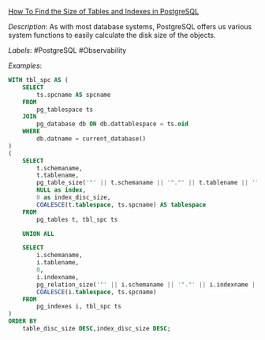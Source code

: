 [How To Find the Size of Tables and Indexes in PostgreSQL](https://dbtut.com/index.php/2018/10/07/postgresql-list-of-table-sizes/)

*Description*: As with most database systems, PostgreSQL offers us various system functions to easily calculate the disk size of the objects.

*Labels*: #PostgreSQL #Observability

*Examples*:

```sql
WITH tbl_spc AS (
    SELECT
        ts.spcname AS spcname
    FROM
        pg_tablespace ts
    JOIN
        pg_database db ON db.dattablespace = ts.oid
    WHERE
        db.datname = current_database()
)
(
    SELECT
        t.schemaname,
        t.tablename,
        pg_table_size('"' || t.schemaname || '"."' || t.tablename || '"') AS table_disc_size,
        NULL as index,
        0 as index_disc_size,
        COALESCE(t.tablespace, ts.spcname) AS tablespace
    FROM
        pg_tables t, tbl_spc ts

    UNION ALL

    SELECT
        i.schemaname,
        i.tablename,
        0,
        i.indexname,
        pg_relation_size('"' || i.schemaname || '"."' || i.indexname || '"'),
        COALESCE(i.tablespace, ts.spcname)
    FROM
        pg_indexes i, tbl_spc ts
)
ORDER BY
    table_disc_size DESC,index_disc_size DESC;
```
